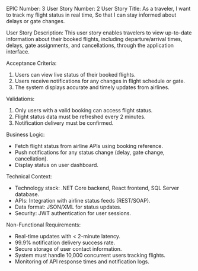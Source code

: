 EPIC Number: 3
User Story Number: 2
User Story Title: As a traveler, I want to track my flight status in real time, So that I can stay informed about delays or gate changes.

User Story Description: This user story enables travelers to view up-to-date information about their booked flights, including departure/arrival times, delays, gate assignments, and cancellations, through the application interface.

Acceptance Criteria:
1. Users can view live status of their booked flights.
2. Users receive notifications for any changes in flight schedule or gate.
3. The system displays accurate and timely updates from airlines.

Validations:
1. Only users with a valid booking can access flight status.
2. Flight status data must be refreshed every 2 minutes.
3. Notification delivery must be confirmed.

Business Logic:
- Fetch flight status from airline APIs using booking reference.
- Push notifications for any status change (delay, gate change, cancellation).
- Display status on user dashboard.

Technical Context:
- Technology stack: .NET Core backend, React frontend, SQL Server database.
- APIs: Integration with airline status feeds (REST/SOAP).
- Data format: JSON/XML for status updates.
- Security: JWT authentication for user sessions.

Non-Functional Requirements:
- Real-time updates with < 2-minute latency.
- 99.9% notification delivery success rate.
- Secure storage of user contact information.
- System must handle 10,000 concurrent users tracking flights.
- Monitoring of API response times and notification logs.
